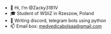 - 👋 Hi, I’m @Zacky3181V
- 🎓 Student of WSIiZ in Rzeszow, Poland
- 🌱 Writing discord, telegram bots using python
- 📫 Email box: medvedicabolsaa@gmail.com

<!---
Zacky3181V/Zacky3181V is a ✨ special ✨ repository because its `README.md` (this file) appears on your GitHub profile.
You can click the Preview link to take a look at your changes.
--->
